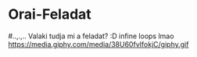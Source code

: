 # Orai-Feladat

#..,.,..
Valaki tudja mi a feladat? :D
infine loops lmao
https://media.giphy.com/media/38U60fvIfokjC/giphy.gif

